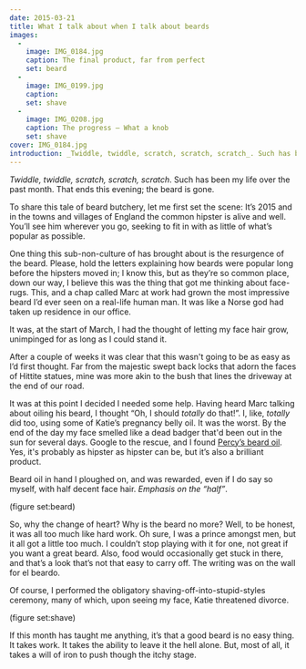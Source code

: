 ```yaml
---
date: 2015-03-21
title: What I talk about when I talk about beards
images:
  - 
    image: IMG_0184.jpg
    caption: The final product, far from perfect
    set: beard
  - 
    image: IMG_0199.jpg
    caption: 
    set: shave
  - 
    image: IMG_0208.jpg
    caption: The progress — What a knob
    set: shave
cover: IMG_0184.jpg
introduction: _Twiddle, twiddle, scratch, scratch, scratch_. Such has been my life over the past month. That ends this evening; the beard is gone.
---
```

_Twiddle, twiddle, scratch, scratch, scratch_. Such has been my life over the past month. That ends this evening; the beard is gone.

To share this tale of beard butchery, let me first set the scene: It’s 2015 and in the towns and villages of England the common hipster is alive and well. You’ll see him wherever you go, seeking to fit in with as little of what’s popular as possible. 

One thing this sub-non-culture of  has brought about is the resurgence of the beard. Please, hold the letters explaining how beards were popular long before the hipsters moved in; I know this, but as they’re so common place, down our way, I believe this was the thing that got me thinking about face-rugs. This, and a chap called Marc at work had grown the most impressive beard I’d ever seen on a real-life human man. It was like a Norse god had taken up residence in our office. 

It was, at the start of March, I had the thought of letting my face hair grow, unimpinged for as long as I could stand it. 

After a couple of weeks it was clear that this wasn't going to be as easy as I’d first thought. Far from the majestic swept back locks that adorn the faces of Hittite statues, mine was more akin to the bush that lines the driveway at the end of our road.

It was at this point I decided I needed some help. Having heard Marc talking about oiling his beard, I thought “Oh, I should _totally_ do that!”. I, like, _totally_ did too, using some of Katie’s pregnancy belly oil. It was the worst. By the end of the day my face smelled like a dead badger that'd been out in the sun for several days. Google to the rescue, and I found [Percy’s beard oil](http://www.percynobleman.com/product/beard-oil/). Yes, it's probably as hipster as hipster can be, but it’s also a brilliant product. 

Beard oil in hand I ploughed on, and was rewarded, even if I do say so myself, with half decent face hair. _Emphasis on the “half”_.

(figure set:beard)

So, why the change of heart? Why is the beard no more? Well, to be honest, it was all too much like hard work. Oh sure, I was a prince amongst men, but it all got a little too much. I couldn’t stop playing with it for one, not great if you want a great beard. Also, food would occasionally get stuck in there, and that’s a look that’s not that easy to carry off. The writing was on the wall for el beardo.

Of course, I performed the obligatory shaving-off-into-stupid-styles ceremony, many of which, upon seeing my face, Katie threatened divorce. 

(figure set:shave)

If this month has taught me anything, it’s that a good beard is no easy thing. It takes work. It takes the ability to leave it the hell alone. But, most of all, it takes a will of iron to push though the itchy stage. 


